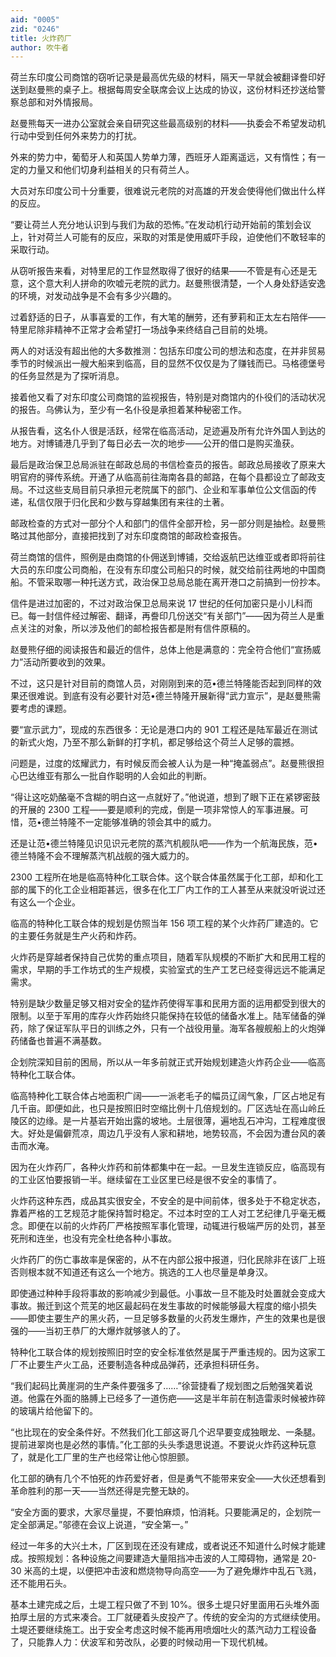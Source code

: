 ```yaml
---
aid: "0005"
zid: "0246"
title: 火炸药厂
author: 吹牛者
---
```


荷兰东印度公司商馆的窃听记录是最高优先级的材料，隔天一早就会被翻译誊印好送到赵曼熊的桌子上。根据每周安全联席会议上达成的协议，这份材料还抄送给警察总部和对外情报局。

赵曼熊每天一进办公室就会亲自研究这些最高级别的材料——执委会不希望发动机行动中受到任何外来势力的打扰。

外来的势力中，葡萄牙人和英国人势单力薄，西班牙人距离遥远，又有惰性；有一定的力量又和他们切身利益相关的只有荷兰人。

大员对东印度公司十分重要，很难说元老院的对高雄的开发会使得他们做出什么样的反应。

“要让荷兰人充分地认识到与我们为敌的恐怖。”在发动机行动开始前的策划会议上，针对荷兰人可能有的反应，采取的对策是使用威吓手段，迫使他们不敢轻率的采取行动。

从窃听报告来看，对特里尼的工作显然取得了很好的结果——不管是有心还是无意，这个意大利人拼命的吹嘘元老院的武力。赵曼熊很清楚，一个人身处舒适安逸的环境，对发动战争是不会有多少兴趣的。

过着舒适的日子，从事喜爱的工作，有大笔的酬劳，还有萝莉和正太左右陪伴——特里尼除非精神不正常才会希望打一场战争来终结自己目前的处境。

两人的对话没有超出他的大多数推测：包括东印度公司的想法和态度，在并非贸易季节的时候派出一艘大船来到临高，目的显然不仅仅是为了赚钱而已。马格德堡号的任务显然是为了探听消息。

接着他又看了对东印度公司商馆的监视报告，特别是对商馆内的仆役们的活动状况的报告。乌佛认为，至少有一名仆役是承担着某种秘密工作。

从报告看，这名仆人很是活跃，经常在临高活动，足迹遍及所有允许外国人到达的地方。对博铺港几乎到了每日必去一次的地步——公开的借口是购买渔获。

最后是政治保卫总局派驻在邮政总局的书信检查员的报告。邮政总局接收了原来大明官府的驿传系统。开通了从临高前往海南各县的邮路，在每个县都设立了邮政支局。不过这些支局目前只承担元老院属下的部门、企业和军事单位公文信函的传递，私信仅限于归化民和少数与穿越集团有来往的土著。

邮政检查的方式对一部分个人和部门的信件全部开检，另一部分则是抽检。赵曼熊略过其他部分，直接把找到了对东印度商馆的邮政检查报告。

荷兰商馆的信件，照例是由商馆的仆佣送到博铺，交给返航巴达维亚或者即将前往大员的东印度公司商船，在没有东印度公司船只的时候，就交给前往两地的中国商船。不管采取哪一种托送方式，政治保卫总局总能在离开港口之前搞到一份抄本。

信件是进过加密的，不过对政治保卫总局来说 17 世纪的任何加密只是小儿科而已。每一封信件经过解密、翻译，再誊印几份送交“有关部门”——因为荷兰人是重点关注的对象，所以涉及他们的邮检报告都是附有信件原稿的。

赵曼熊仔细的阅读报告和最近的信件，总体上他是满意的：完全符合他们“宣扬威力”活动所要收到的效果。

不过，这只是针对目前的商馆人员，对刚刚到来的范•德兰特隆能否起到同样的效果还很难说。到底有没有必要针对范•德兰特隆开展新得“武力宣示”，是赵曼熊需要考虑的课题。

要“宣示武力”，现成的东西很多：无论是港口内的 901 工程还是陆军最近在测试的新式火炮，乃至不那么新鲜的打字机，都足够给这个荷兰人足够的震撼。

问题是，过度的炫耀武力，有时候反而会被人认为是一种“掩盖弱点”。赵曼熊很担心巴达维亚有那么一批自作聪明的人会如此的判断。

“得让这吃奶酪毫不含糊的明白这一点就好了。”他说道，想到了眼下正在紧锣密鼓的开展的 2300 工程——要是顺利的完成，倒是一项非常惊人的军事进展。可惜，范•德兰特隆不一定能够准确的领会其中的威力。

还是让范•德兰特隆见识见识元老院的蒸汽机舰队吧——作为一个航海民族，范•德兰特隆不会不理解蒸汽机战舰的强大威力的。

2300 工程所在地是临高特种化工联合体。这个联合体虽然属于化工部，却和化工部的属下的化工企业相距甚远，很多在化工厂内工作的工人甚至从来就没听说过还有这么一个企业。

临高的特种化工联合体的规划是仿照当年 156 项工程的某个火炸药厂建造的。它的主要任务就是生产火药和炸药。

火炸药是穿越者保持自己优势的重点项目，随着军队规模的不断扩大和民用工程的需求，早期的手工作坊式的生产规模，实验室式的生产工艺已经变得远远不能满足需求。

特别是缺少数量足够又相对安全的猛炸药使得军事和民用方面的运用都受到很大的限制。以至于军用的库存火炸药始终只能保持在较低的储备水准上。陆军储备的弹药，除了保证军队平日的训练之外，只有一个战役用量。海军各艘舰船上的火炮弹药储备也普遍不满基数。

企划院深知目前的困局，所以从一年多前就正式开始规划建造火炸药企业——临高特种化工联合体。

临高特种化工联合体占地面积广阔——一派老毛子的幅员辽阔气象，厂区占地足有几千亩。即便如此，也只是按照旧时空缩比例十几倍规划的。厂区选址在高山岭丘陵区的边缘。是一片基岩开始出露的坡地。土层很薄，遍地乱石冲沟，工程难度很大。好处是偏僻荒凉，周边几乎没有人家和耕地，地势较高，不会因为遭台风的袭击而水淹。

因为在火炸药厂，各种火炸药和前体都集中在一起。一旦发生连锁反应，临高现有的工业区怕要报销一半。继续留在工业区里已经是很不安全的事情了。

火炸药这种东西，成品其实很安全，不安全的是中间前体，很多处于不稳定状态，靠着严格的工艺规范才能保持暂时稳定。不过本时空的工人对工艺纪律几乎毫无概念。即便在以前的火炸药厂严格按照军事化管理，动辄进行极端严厉的处罚，甚至死刑和连坐，也没有完全杜绝各种小事故。

火炸药厂的伤亡事故率是保密的，从不在内部公报中报道，归化民除非在该厂上班否则根本就不知道还有这么一个地方。挑选的工人也尽量是单身汉。

即使通过种种手段将事故的影响减少到最低。小事故一旦不能及时处置就会变成大事故。搬迁到这个荒芜的地区最起码在发生事故的时候能够最大程度的缩小损失——即使主要生产的黑火药，一旦足够多数量的火药发生爆炸，产生的效果也是很强的——当初王恭厂的大爆炸就够骇人的了。

特种化工联合体的规划按照旧时空的安全标准依然是属于严重违规的。因为这家工厂不止要生产火工品，还要制造各种成品弹药，还承担科研任务。

“我们起码比黄崖洞的生产条件要强多了……”徐营捷看了规划图之后勉强笑着说道。他露在外面的胳膊上已经多了一道伤疤——这是半年前在制造雷汞时候被炸碎的玻璃片给他留下的。

“也比现在的安全条件好。不然我们化工部这哥几个迟早要变成独眼龙、一条腿。提前进翠岗也是必然的事情。”化工部的头头季退思说道。不要说火炸药这种玩意了，就是化工厂里的生产也经常让他心惊胆颤。

化工部的确有几个不怕死的炸药爱好者，但是勇气不能带来安全——大伙还想看到革命胜利的那一天——当然还得是完整无缺的。

“安全方面的要求，大家尽量提，不要怕麻烦，怕消耗。只要能满足的，企划院一定全部满足。”邬德在会议上说道，“安全第一。”

经过一年多的大兴土木，厂区到现在还没有建成，或者说还不知道什么时候才能建成。按照规划：各种设施之间要建造大量阻挡冲击波的人工障碍物，通常是 20-30 米高的土堤，以便把冲击波和燃烧物导向高空——为了避免爆炸中乱石飞溅，还不能用石头。

基本土建完成之后，土堤工程只做了不到 10%。很多土堤只好里面用石头堆外面拍厚土层的方式来凑合。工厂就硬着头皮投产了。传统的安全沟的方式继续使用。土堤还要继续施工。出于安全考虑这时候不能再用喷烟吐火的蒸汽动力工程设备了，只能靠人力：伏波军和劳改队，必要的时候动用一下现代机械。

